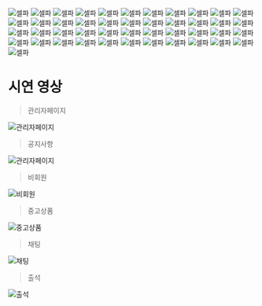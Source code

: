![셀파](./team15ReadMe/001.png)
![셀파](./team15ReadMe/002.png)
![셀파](./team15ReadMe/003.png)
![셀파](./team15ReadMe/004.png)
![셀파](./team15ReadMe/005.png)
![셀파](./team15ReadMe/006.png)
![셀파](./team15ReadMe/007.png)
![셀파](./team15ReadMe/008.png)
![셀파](./team15ReadMe/009.png)
![셀파](./team15ReadMe/010.png)
![셀파](./team15ReadMe/011.png)
![셀파](./team15ReadMe/012.png)
![셀파](./team15ReadMe/013.png)
![셀파](./team15ReadMe/014.png)
![셀파](./team15ReadMe/015.png)
![셀파](./team15ReadMe/016.png)
![셀파](./team15ReadMe/017.png)
![셀파](./team15ReadMe/018.png)
![셀파](./team15ReadMe/019.png)
![셀파](./team15ReadMe/020.png)
![셀파](./team15ReadMe/021.png)
![셀파](./team15ReadMe/022.png)
![셀파](./team15ReadMe/023.png)
![셀파](./team15ReadMe/024.png)
![셀파](./team15ReadMe/025.png)
![셀파](./team15ReadMe/026.png)
![셀파](./team15ReadMe/027.png)
![셀파](./team15ReadMe/028.png)
![셀파](./team15ReadMe/029.png)
![셀파](./team15ReadMe/030.png)
![셀파](./team15ReadMe/031.png)
![셀파](./team15ReadMe/032.png)
![셀파](./team15ReadMe/033.png)
![셀파](./team15ReadMe/034.png)
![셀파](./team15ReadMe/035.png)
![셀파](./team15ReadMe/036.png)
![셀파](./team15ReadMe/037.png)
![셀파](./team15ReadMe/038.png)
![셀파](./team15ReadMe/039.png)
![셀파](./team15ReadMe/040.png)
![셀파](./team15ReadMe/041.png)
![셀파](./team15ReadMe/042.png)
![셀파](./team15ReadMe/043.png)
![셀파](./team15ReadMe/044.png)
![셀파](./team15ReadMe/045.png)

# 시연 영상
> 관리자페이지

![관리자페이지](./산출물/gif/관리자페이지.gif)<br>

> 공지사항

![관리자페이지](./산출물/gif/공지사항.gif)<br>

> 비회원

![비회원](./산출물/gif/비회원.gif)<br>

> 중고상품

![중고상품](./산출물/gif/중고상품.gif)<br>

> 채팅

![채팅](./산출물/gif/채팅.gif)<br>

> 출석

![출석](./산출물/gif/출석.gif)<br>